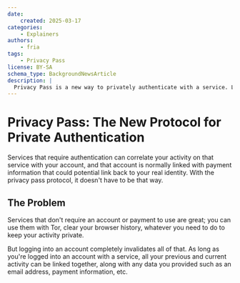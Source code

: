 ```yaml
---
date:
    created: 2025-03-17
categories:
    - Explainers
authors:
    - fria
tags:
    - Privacy Pass
license: BY-SA
schema_type: BackgroundNewsArticle
description: |
  Privacy Pass is a new way to privately authenticate with a service. Let's look at how it could change the way we use services.
---
```

# Privacy Pass: The New Protocol for Private Authentication

Services that require authentication can correlate your activity on that service with your account, and that account is normally linked with payment information that could potential link back to your real identity. With the privacy pass protocol, it doesn't have to be that way.<!-- more -->

## The Problem

Services that don't require an account or payment to use are great; you can use them with Tor, clear your browser history, whatever you need to do to keep your activity private. 

But logging into an account completely invalidates all of that. As long as you're logged into an account with a service, all your previous and current activity can be linked together, along with any data you provided such as an email address, payment information, etc.

